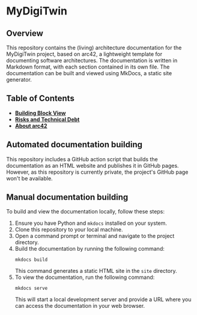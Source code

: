 # MyDigiTwin

## Overview

This repository contains the (living) architecture documentation for the MyDigiTwin project, based on arc42, a lightweight template for documenting software architectures. The documentation is written in Markdown format, with each section contained in its own file. The documentation can be built and viewed using MkDocs, a static site generator.

## Table of Contents

- [**Building Block View**](docs/05.Building%20Block%20View.md)
- [**Risks and Technical Debt**](docs/11.Risks%20and%20Technical%20Debt.md)
- [**About arc42**](docs/Aboutarc42.md)


<!--
1. [**Introduction and Goals**](docs/01.Introduction%20and%20Goals.md)
2. [**WIP** - Architecture Constraints](docs/02.Architecture%20Constraints.md)
3. [**WIP** Context and Scope](docs/03.Context%20and%20scope.md)
4. [**WIP** Solution Strategy](docs/04.Solution%20Strategy.md)
5. [**Building Block View**](docs/05.Building%20Block%20View.md)
6. [**WIP** Runtime View](docs/06.Runtime%20View.md)
7. [**WIP** Deployment View](docs/07.Deployment%20View.md)
8. [**WIP** Cross-cutting Concepts](docs/08.Crosscutting%20Concepts.md)
9. [**WIP** Architecture Decisions](docs/09.Architecture%20Decisions.md)
10. [**WIP** Quality Requirements](docs/10.Quality%20Requirements.md)
11. [**Risks and Technical Debt**](docs/11.Risks%20and%20Technical%20Debt.md)
12. [**Glossary**](docs/12.Glossary.md)
13. [**About arc42**](docs/Aboutarc42.md)
-->



## Automated documentation building

This repository includes a GitHub action script that builds the documentation as an HTML website and publishes it in GitHub pages. However, as this repository is currently private, the project's GitHub page won't be available.

## Manual documentation building

To build and view the documentation locally, follow these steps:

1. Ensure you have Python and `mkdocs` installed on your system.
2. Clone this repository to your local machine.
3. Open a command prompt or terminal and navigate to the project directory.
4. Build the documentation by running the following command:
   ```
   mkdocs build
   ```
   This command generates a static HTML site in the `site` directory.
6. To view the documentation, run the following command:
   ```
   mkdocs serve
   ```
   This will start a local development server and provide a URL where you can access the documentation in your web browser.

